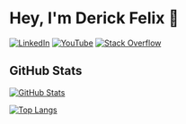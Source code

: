 # Hey, I'm Derick Felix 👋

[![LinkedIn](https://img.shields.io/badge/LinkedIn-derickfelix-blue)](https://linkedin.com/in/derickfelix)
[![YouTube](https://img.shields.io/badge/YouTube-Derick%20Florencio-red)](https://www.youtube.com/@thederickff)
[![Stack Overflow](https://img.shields.io/badge/Stack%20Overflow-Derick%20Felix-orange)](https://stackoverflow.com/users/8413528/derick-felix?tab=profile)

## GitHub Stats

[![GitHub Stats](https://github-readme-stats.vercel.app/api?username=thederickff&show_icons=true&icon_color=805AD5&text_color=718096&bg_color=ffffff00&hide_title=true&include_all_commits=true&count_private=false&hide_border=true)](https://github.com/thederickff)

[![Top Langs](https://github-readme-stats.vercel.app/api/top-langs/?username=thederickff&layout=compact&icon_color=805AD5&text_color=718096&bg_color=ffffff00&hide_border=true&langs_count=7&hide=Blade)](https://github.com/thederickff)

